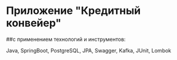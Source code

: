 # Приложение "Кредитный конвейер" 

##с применением технологий и инструментов:

Java, SpringBoot, PostgreSQL, JPA, Swagger, Kafka, JUnit, Lombok